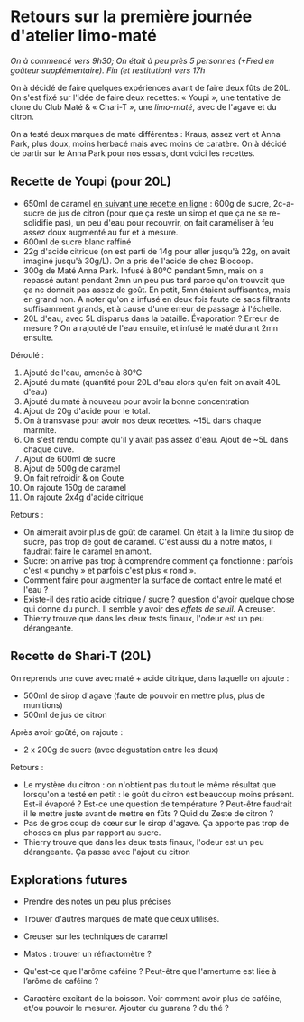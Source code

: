 # Retours sur la première journée d'atelier limo-maté

*On à commencé vers 9h30; On était à peu près 5 personnes (+Fred en goûteur supplémentaire). Fin (et restitution) vers 17h*

On à décidé de faire quelques expériences avant de faire deux fûts de 20L. On s'est fixé sur l'idée de faire deux recettes: « Youpi », une tentative de clone du Club Maté & « Chari-T », une *limo-maté*, avec de l'agave et du citron.

On a testé deux marques de maté différentes : Kraus, assez vert et Anna Park, plus doux, moins herbacé mais avec moins de caratère. On à décidé de partir sur le Anna Park pour nos essais, dont voici les recettes.

## Recette de Youpi (pour 20L)

- 650ml de caramel [en suivant une recette en ligne](https://cuisine.notrefamille.com/recettes-cuisine/sirop-de-caramel-_52879-r.html) : 600g de sucre, 2c-a-sucre de jus de citron (pour que ça reste un sirop et que ça ne se re-solidifie pas), un peu d'eau pour recouvrir, on fait caraméliser à feu assez doux augmenté au fur et à mesure. 
- 600ml de sucre blanc raffiné
- 22g d'acide citrique (on est parti de 14g pour aller jusqu'à 22g, on avait imaginé jusqu'à 30g/L). On a pris de l'acide de chez Biocoop.
- 300g de Maté Anna Park. Infusé à 80°C pendant 5mn, mais on a repassé autant pendant 2mn un peu pus tard parce qu'on trouvait que ça ne donnait pas assez de goût. En petit, 5mn étaient suffisantes, mais en grand non. A noter qu'on a infusé en deux fois faute de sacs filtrants suffisamment grands, et à cause d'une erreur de passage à l'échelle.
- 20L d'eau, avec 5L disparus dans la bataille. Évaporation ? Erreur de mesure ? On a rajouté de l'eau ensuite, et infusé le maté durant 2mn ensuite. 

Déroulé :

1. Ajouté de l'eau, amenée à 80°C
2. Ajouté du maté (quantité pour 20L d'eau alors qu'en fait on avait 40L d'eau)
3. Ajouté du maté à nouveau pour avoir la bonne concentration
4. Ajout de 20g d'acide pour le total.
5. On à transvasé pour avoir nos deux recettes. ~15L dans chaque marmite.
6. On s'est rendu compte qu'il y avait pas assez d'eau. Ajout de ~5L dans chaque cuve.
7. Ajout de 600ml de sucre
8. Ajout de 500g de caramel
9. On fait refroidir & on Goute
10. On rajoute 150g de caramel
11. On rajoute 2x4g d'acide citrique

Retours :

- On aimerait avoir plus de goût de caramel. On était à la limite du sirop de sucre, pas trop de goût de caramel. C'est aussi du à notre matos, il faudrait faire le caramel en amont.
- Sucre: on arrive pas trop à comprendre comment ça fonctionne : parfois c'est « punchy » et parfois c'est plus « rond ».
- Comment faire pour augmenter la surface de contact entre le maté et l'eau ?
- Existe-il des ratio acide citrique / sucre ? question d'avoir quelque chose qui donne du punch. Il semble y avoir des *effets de seuil*. A creuser.
- Thierry trouve que dans les deux tests finaux, l'odeur est un peu dérangeante.

## Recette de Shari-T (20L)

On reprends une cuve avec maté + acide citrique, dans laquelle on ajoute :

- 500ml de sirop d'agave (faute de pouvoir en mettre plus, plus de munitions)
- 500ml de jus de citron

Après avoir goûté, on rajoute :

- 2 x 200g de sucre (avec dégustation entre les deux)

Retours :

- Le mystère du citron : on n'obtient pas du tout le même résultat  que lorsqu'on a testé en petit : le goût du citron est beaucoup moins présent. Est-il évaporé ? Est-ce une question de température ? Peut-être faudrait il le mettre juste avant de mettre en fûts ? Quid du Zeste de citron ?
- Pas de gros coup de cœur sur le sirop d'agave. Ça apporte pas trop de choses en plus par rapport au sucre.
- Thierry trouve que dans les deux tests finaux, l'odeur est un peu dérangeante. Ça passe avec l'ajout du citron

## Explorations futures

- Prendre des notes un peu plus précises

- Trouver d'autres marques de maté que ceux utilisés.

- Creuser sur les techniques de caramel
- Matos : trouver un réfractomètre ?
- Qu'est-ce que l'arôme caféine ? Peut-être que l'amertume est liée à l’arôme de caféine ?
- Caractère excitant de la boisson. Voir comment avoir plus de caféine, et/ou pouvoir le mesurer. Ajouter du guarana ? du thé ?